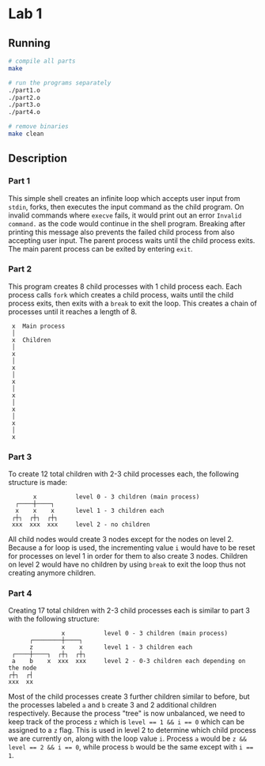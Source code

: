 # Lab 1

## Running

```bash
# compile all parts
make

# run the programs separately
./part1.o
./part2.o
./part3.o
./part4.o

# remove binaries
make clean
```


## Description

### Part 1

This simple shell creates an infinite loop which accepts user input from `stdin`, forks, then executes the input command as the child program. On invalid commands where `execve` fails, it would print out an error `Invalid command.` as the code would continue in the shell program. Breaking after printing this message also prevents the failed child process from also accepting user input. The parent process waits until the child process exits. The main parent process can be exited by entering `exit`.

### Part 2

This program creates 8 child processes with 1 child process each. Each process calls `fork` which creates a child process, waits until the child process exits, then exits with a `break` to exit the loop. This creates a chain of processes until it reaches a length of 8.

```
 x  Main process
 │
 x  Children
 │
 x
 │
 x
 │
 x
 │
 x
 │
 x
 │
 x
 │
 x
```

### Part 3

To create 12 total children with 2-3 child processes each, the following structure is made:

```
       x           level 0 - 3 children (main process)
  ┌────┼────┐
  x    x    x      level 1 - 3 children each
 ┌┼┐  ┌┼┐  ┌┼┐
 xxx  xxx  xxx     level 2 - no children
```

All child nodes would create 3 nodes except for the nodes on level 2.  Because a for loop is used, the incrementing value `i` would have to be reset for processes on level 1 in order for them to also create 3 nodes.  Children on level 2 would have no children by using `break` to exit the loop thus not creating anymore children.

### Part 4

Creating 17 total children with 2-3 child processes each is similar to part 3 with the following structure:

```
               x           level 0 - 3 children (main process)
      ┌────────┼────┐
      z        x    x      level 1 - 3 children each
 ┌────┼────┐  ┌┼┐  ┌┼┐
 a    b    x  xxx  xxx     level 2 - 0-3 children each depending on the node
┌┼┐  ┌┤
xxx  xx
```

Most of the child processes create 3 further children similar to before, but the processes labeled `a` and `b` create 3 and 2 additional children respectively. Because the process "tree" is now unbalanced, we need to keep track of the process `z` which is `level == 1 && i == 0` which can be assigned to a `z` flag. This is used in level 2 to determine which child process we are currently on, along with the loop value `i`.  Process `a` would be `z && level == 2 && i == 0`, while process `b` would be the same except with `i == 1`.
